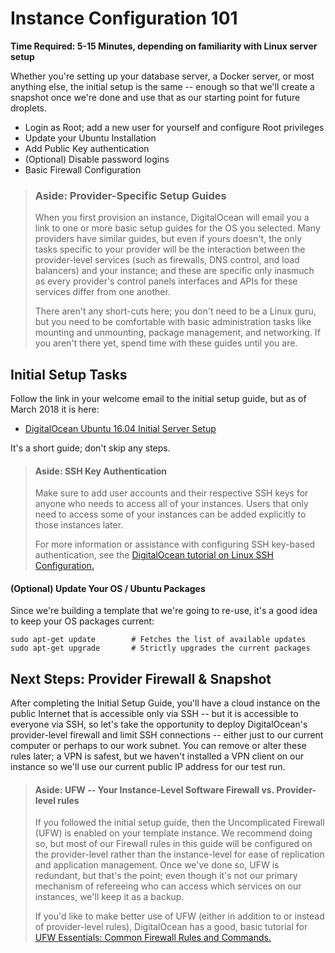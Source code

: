 # Instance Configuration 101

**Time Required: 5-15 Minutes, depending on familiarity with Linux server setup**

Whether you're setting up your database server, a Docker server, or most anything else, the initial setup is the same -- enough so that we'll create a snapshot once we're done and use that as our starting point for future droplets.

* Login as Root; add a new user for yourself and configure Root privileges
* Update your Ubuntu Installation
* Add Public Key authentication
* \(Optional\) Disable password logins
* Basic Firewall Configuration

> ### Aside: Provider-Specific Setup Guides
>
> When you first provision an instance, DigitalOcean will email you a link to one or more basic setup guides for the OS you selected. Many providers have similar guides, but even if yours doesn't, the only tasks specific to your provider will be the interaction between the provider-level services \(such as firewalls, DNS control, and load balancers\) and your instance; and these are specific only inasmuch as every provider's control panels interfaces and APIs for these services differ from one another.
>
> There aren't any short-cuts here; you don't need to be a Linux guru, but you need to be comfortable with basic administration tasks like mounting and unmounting, package management, and networking. If you aren't there yet, spend time with these guides until you are.

## Initial Setup Tasks

Follow the link in your welcome email to the initial setup guide, but as of March 2018 it is here:

* [DigitalOcean Ubuntu 16.04 Initial Server Setup](https://www.digitalocean.com/community/tutorials/initial-server-setup-with-ubuntu-16-04)

It's a short guide; don't skip any steps.

> #### Aside: SSH Key Authentication
>
> Make sure to add user accounts and their respective SSH keys for anyone who needs to access all of your instances. Users that only need to access some of your instances can be added explicitly to those instances later.
>
> For more information or assistance with configuring SSH key-based authentication, see the [DigitalOcean tutorial on Linux SSH Configuration.](https://www.digitalocean.com/community/tutorials/how-to-configure-ssh-key-based-authentication-on-a-linux-server)

#### \(Optional\) Update Your OS / Ubuntu Packages

Since we're building a template that we're going to re-use, it's a good idea to keep your OS packages current:

```
sudo apt-get update        # Fetches the list of available updates
sudo apt-get upgrade       # Strictly upgrades the current packages
```

## Next Steps: Provider Firewall & Snapshot

After completing the Initial Setup Guide, you'll have a cloud instance on the public Internet that is accessible only via SSH -- but it is accessible to everyone via SSH, so let's take the opportunity to deploy DigitalOcean's provider-level firewall and limit SSH connections -- either just to our current computer or perhaps to our work subnet. You can remove or alter these rules later; a VPN is safest, but we haven't installed a VPN client on our instance so we'll use our current public IP address for our test run.

> #### Aside: UFW -- Your Instance-Level Software Firewall vs. Provider-level rules
>
> If you followed the initial setup guide, then the Uncomplicated Firewall \(UFW\) is enabled on your template instance. We recommend doing so, but most of our Firewall rules in this guide will be configured on the provider-level rather than the instance-level for ease of replication and application management. Once we've done so, UFW is redundant, but that's the point; even though it's not our primary mechanism of refereeing who can access which services on our instances, we'll keep it as a backup.
>
> If you'd like to make better use of UFW \(either in addition to or instead of provider-level rules\), DigitalOcean has a good, basic tutorial for [UFW Essentials: Common Firewall Rules and Commands.](https://www.digitalocean.com/community/tutorials/ufw-essentials-common-firewall-rules-and-commands)



